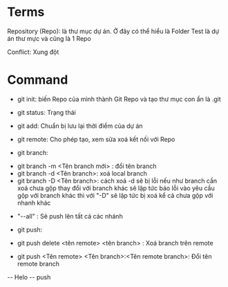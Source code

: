 # Terms

Repository (Repo): là thư mục dự án. Ở đây có thể hiểu là Folder Test là dự án thư mực và cũng là 1 Repo

Conflict: Xung đột

# Command

- git init: biến Repo của mình thành Git Repo và tạo thư mục con ẩn là .git

- git status: Trạng thái

- git add: Chuẩn bị lưu lại thời điểm của dự án

- git remote: Cho phép tạo, xem sửa xoá kết nối với Repo

- git branch:

* git branch -m <Tên branch mới> : đổi tên branch
* git branch -d <Tên branch>: xoá local branch
* git branch -D <Tên branch>: cách xoá -d sẽ bị lỗi nếu như branch cần xoá chưa gộp thay đổi với branch khác sẽ lập tức báo lỗi vào yêu cầu gộp với
  branch khác thì với "-D" sẽ lập tức bị xoá kể cả chưa gộp với nhanh khác

- "--all" : Sẽ push lên tất cả các nhánh

* git push:

- git push delete <tên remote> <tên branch> : Xoá branch trên remote

- git push <Tên remote> <Tên branch>:<Tên remote branch>: Đổi tên remote branch

-- Helo
-- push
